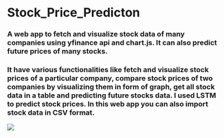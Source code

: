 # Stock_Price_Predicton
<h3>A web app to fetch and visualize stock data of many companies using yfinance api and chart.js. It can also predict future prices of many stocks.</h3><h3> It have various functionalities like fetch and visualize stock prices of a particular company, compare stock prices of two companies by visualizing them in form of graph, get all stock data in a table and predicting future stocks data. I used LSTM to predict stock prices. In this web app you can also import stock data in CSV format. </h3>


<p></p>
<img src="StockPricePrediction/demo/demo.gif" />
